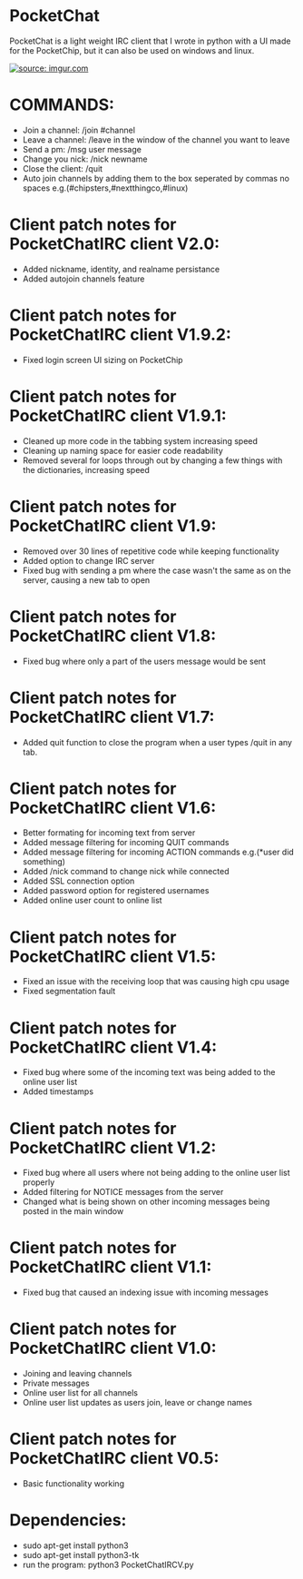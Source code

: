 # PocketChat
PocketChat is a light weight IRC client that I wrote in python with a UI made for the PocketChip, but
it can also be used on windows and linux.

<a href="http://imgur.com/RmCt5iu"><img src="http://i.imgur.com/RmCt5iu.png" title="source: imgur.com" /></a>

# COMMANDS:
- Join a channel: /join #channel
- Leave a channel: /leave in the window of the channel you want to leave
- Send a pm: /msg user message
- Change you nick: /nick newname
- Close the client: /quit
- Auto join channels by adding them to the box seperated by commas no spaces e.g.(#chipsters,#nextthingco,#linux)

# Client patch notes for PocketChatIRC client V2.0:
- Added nickname, identity, and realname persistance
- Added autojoin channels feature

# Client patch notes for PocketChatIRC client V1.9.2:
- Fixed login screen UI sizing on PocketChip

# Client patch notes for PocketChatIRC client V1.9.1:
- Cleaned up more code in the tabbing system increasing speed
- Cleaning up naming space for easier code readability
- Removed several for loops through out by changing a few things with the dictionaries, increasing speed

# Client patch notes for PocketChatIRC client V1.9:
- Removed over 30 lines of repetitive code while keeping functionality
- Added option to change IRC server
- Fixed bug with sending a pm where the case wasn't the same as on the server, causing a new tab to open

# Client patch notes for PocketChatIRC client V1.8:
- Fixed bug where only a part of the users message would be sent

# Client patch notes for PocketChatIRC client V1.7:
- Added quit function to close the program when a user types /quit in any tab.

# Client patch notes for PocketChatIRC client V1.6:
- Better formating for incoming text from server
- Added message filtering for incoming QUIT commands
- Added message filtering for incoming ACTION commands e.g.(*user did something)
- Added /nick command to change nick while connected
- Added SSL connection option
- Added password option for registered usernames
- Added online user count to online list

# Client patch notes for PocketChatIRC client V1.5:
- Fixed an issue with the receiving loop that was causing high cpu usage
- Fixed segmentation fault

# Client patch notes for PocketChatIRC client V1.4:
- Fixed bug where some of the incoming text was being added to the online user list
- Added timestamps

# Client patch notes for PocketChatIRC client V1.2:
- Fixed bug where all users where not being adding to the online user list properly
- Added filtering for NOTICE messages from the server
- Changed what is being shown on other incoming messages being posted in the main window

# Client patch notes for PocketChatIRC client V1.1:
- Fixed bug that caused an indexing issue with incoming messages

# Client patch notes for PocketChatIRC client V1.0:
- Joining and leaving channels
- Private messages
- Online user list for all channels
- Online user list updates as users join, leave or change names

# Client patch notes for PocketChatIRC client V0.5:
- Basic functionality working

# Dependencies:

- sudo apt-get install python3
- sudo apt-get install python3-tk
- run the program: 
  python3 PocketChatIRCV.py
